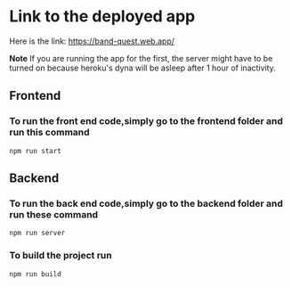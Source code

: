 # Link to the deployed app
Here is the link: https://band-quest.web.app/

**Note**
If you are running the app for the first, the server might have to be turned on because heroku's dyna will be asleep after 1 hour of inactivity.


## Frontend

### To run the front end code,simply go to the frontend folder and run this command
```
npm run start

```

## Backend

### To run the back end code,simply go to the backend folder and run these command

```
npm run server

```

### To build the project run

```
npm run build

```
